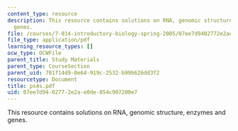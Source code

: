 ```yaml
---
content_type: resource
description: This resource contains solutions on RNA, genomic structure, enzymes and
  genes.
file: /courses/7-014-introductory-biology-spring-2005/07ee7d9402772e2ae0de854c907200e7_ps4s.pdf
file_type: application/pdf
learning_resource_types: []
ocw_type: OCWFile
parent_title: Study Materials
parent_type: CourseSection
parent_uid: 781f14d9-0e64-919c-2532-b99b626dd3f2
resourcetype: Document
title: ps4s.pdf
uid: 07ee7d94-0277-2e2a-e0de-854c907200e7
---
```

This resource contains solutions on RNA, genomic structure, enzymes and genes.


